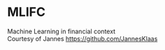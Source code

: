 # MLIFC
Machine Learning in financial context</br>
Courtesy of Jannes https://github.com/JannesKlaas

